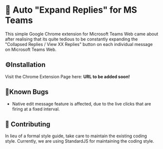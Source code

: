 # 📖 Auto "Expand Replies" for MS Teams
This simple Google Chrome extension for Microsoft Teams Web came about after realising that its quite tedious to be constantly expanding the "Collapsed Replies / View XX Replies" button on each individual message on Microsoft Teams Web.

## ⚙️Installation
Visit the Chrome Extension Page here: <b>URL to be added soon!</b>

## 🐞Known Bugs
* Native edit message feature is affected, due to the live clicks that are firing at a fixed interval.

## 🤝 Contributing
In lieu of a formal style guide, take care to maintain the existing coding style. Currently, we are using StandardJS for maintaining the coding style.






